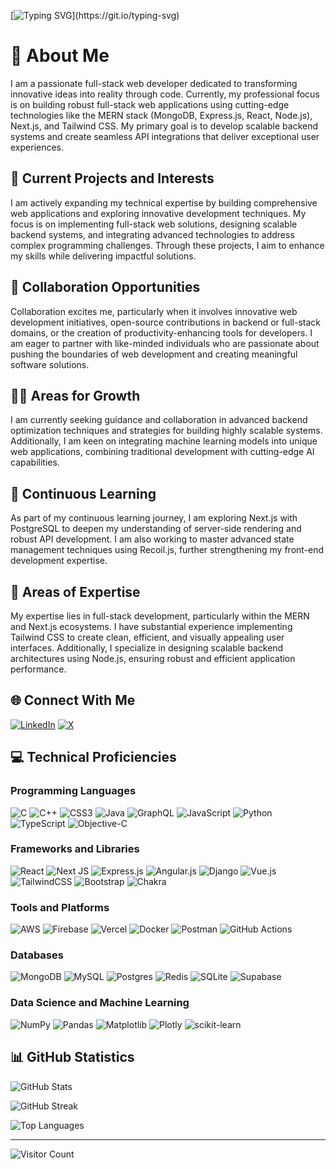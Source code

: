 [![Typing SVG](https://readme-typing-svg.demolab.com?font=Fira+Code&size=16&duration=4000&pause=1000&center=true&vCenter=true&hCenter=true&width=435&lines=Code+%E2%80%A2+Learn+%E2%80%A2+Repeat;Turning+ideas+into+reality+through+code.;Fuelled+by+coffee%2C+powered+by+code.)](https://git.io/typing-svg)
# 💫 About Me

I am a passionate full-stack web developer dedicated to transforming innovative ideas into reality through code. Currently, my professional focus is on building robust full-stack web applications using cutting-edge technologies like the MERN stack (MongoDB, Express.js, React, Node.js), Next.js, and Tailwind CSS. My primary goal is to develop scalable backend systems and create seamless API integrations that deliver exceptional user experiences.

## 🚧 Current Projects and Interests

I am actively expanding my technical expertise by building comprehensive web applications and exploring innovative development techniques. My focus is on implementing full-stack web solutions, designing scalable backend systems, and integrating advanced technologies to address complex programming challenges. Through these projects, I aim to enhance my skills while delivering impactful solutions.

## 🤝 Collaboration Opportunities

Collaboration excites me, particularly when it involves innovative web development initiatives, open-source contributions in backend or full-stack domains, or the creation of productivity-enhancing tools for developers. I am eager to partner with like-minded individuals who are passionate about pushing the boundaries of web development and creating meaningful software solutions.

## 🙋‍♂️ Areas for Growth

I am currently seeking guidance and collaboration in advanced backend optimization techniques and strategies for building highly scalable systems. Additionally, I am keen on integrating machine learning models into unique web applications, combining traditional development with cutting-edge AI capabilities.

## 🌱 Continuous Learning

As part of my continuous learning journey, I am exploring Next.js with PostgreSQL to deepen my understanding of server-side rendering and robust API development. I am also working to master advanced state management techniques using Recoil.js, further strengthening my front-end development expertise.

## 💬 Areas of Expertise

My expertise lies in full-stack development, particularly within the MERN and Next.js ecosystems. I have substantial experience implementing Tailwind CSS to create clean, efficient, and visually appealing user interfaces. Additionally, I specialize in designing scalable backend architectures using Node.js, ensuring robust and efficient application performance.

## 🌐 Connect With Me

[![LinkedIn](https://img.shields.io/badge/LinkedIn-%230077B5.svg?logo=linkedin&logoColor=white)](https://linkedin.com/in/samanpreet-singh-921996225/) [![X](https://img.shields.io/badge/X-black.svg?logo=X&logoColor=white)](https://x.com/Saman1202)

## 💻 Technical Proficiencies

### Programming Languages
![C](https://img.shields.io/badge/c-%2300599C.svg?style=flat-square&logo=c&logoColor=white)
![C++](https://img.shields.io/badge/c++-%2300599C.svg?style=flat-square&logo=c%2B%2B&logoColor=white)
![CSS3](https://img.shields.io/badge/css3-%231572B6.svg?style=flat-square&logo=css3&logoColor=white)
![Java](https://img.shields.io/badge/java-%23ED8B00.svg?style=flat-square&logo=openjdk&logoColor=white)
![GraphQL](https://img.shields.io/badge/-GraphQL-E10098?style=flat-square&logo=graphql&logoColor=white)
![JavaScript](https://img.shields.io/badge/javascript-%23323330.svg?style=flat-square&logo=javascript&logoColor=%23F7DF1E)
![Python](https://img.shields.io/badge/python-3670A0?style=flat-square&logo=python&logoColor=ffdd54)
![TypeScript](https://img.shields.io/badge/typescript-%23007ACC.svg?style=flat-square&logo=typescript&logoColor=white)
![Objective-C](https://img.shields.io/badge/OBJECTIVE--C-%233A95E3.svg?style=flat-square&logo=apple&logoColor=white)

### Frameworks and Libraries
![React](https://img.shields.io/badge/react-%2320232a.svg?style=flat-square&logo=react&logoColor=%2361DAFB)
![Next JS](https://img.shields.io/badge/Next-black?style=flat-square&logo=next.js&logoColor=white)
![Express.js](https://img.shields.io/badge/express.js-%23404d59.svg?style=flat-square&logo=express&logoColor=%2361DAFB)
![Angular.js](https://img.shields.io/badge/angular.js-%23E23237.svg?style=flat-square&logo=angularjs&logoColor=white)
![Django](https://img.shields.io/badge/django-%23092E20.svg?style=flat-square&logo=django&logoColor=white)
![Vue.js](https://img.shields.io/badge/vue.js-%2335495e.svg?style=flat-square&logo=vuedotjs&logoColor=%234FC08D)
![TailwindCSS](https://img.shields.io/badge/tailwindcss-%2338B2AC.svg?style=flat-square&logo=tailwind-css&logoColor=white)
![Bootstrap](https://img.shields.io/badge/bootstrap-%238511FA.svg?style=flat-square&logo=bootstrap&logoColor=white)
![Chakra](https://img.shields.io/badge/chakra-%234ED1C5.svg?style=flat-square&logo=chakraui&logoColor=white)

### Tools and Platforms
![AWS](https://img.shields.io/badge/AWS-%23FF9900.svg?style=flat-square&logo=amazon-aws&logoColor=white)
![Firebase](https://img.shields.io/badge/firebase-%23039BE5.svg?style=flat-square&logo=firebase)
![Vercel](https://img.shields.io/badge/vercel-%23000000.svg?style=flat-square&logo=vercel&logoColor=white)
![Docker](https://img.shields.io/badge/docker-%230db7ed.svg?style=flat-square&logo=docker&logoColor=white)
![Postman](https://img.shields.io/badge/Postman-FF6C37?style=flat-square&logo=postman&logoColor=white)
![GitHub Actions](https://img.shields.io/badge/github%20actions-%232671E5.svg?style=flat-square&logo=githubactions&logoColor=white)

### Databases
![MongoDB](https://img.shields.io/badge/MongoDB-%234ea94b.svg?style=flat-square&logo=mongodb&logoColor=white)
![MySQL](https://img.shields.io/badge/mysql-4479A1.svg?style=flat-square&logo=mysql&logoColor=white)
![Postgres](https://img.shields.io/badge/postgres-%23316192.svg?style=flat-square&logo=postgresql&logoColor=white)
![Redis](https://img.shields.io/badge/redis-%23DD0031.svg?style=flat-square&logo=redis&logoColor=white)
![SQLite](https://img.shields.io/badge/sqlite-%2307405e.svg?style=flat-square&logo=sqlite&logoColor=white)
![Supabase](https://img.shields.io/badge/Supabase-3ECF8E?style=flat-square&logo=supabase&logoColor=white)

### Data Science and Machine Learning
![NumPy](https://img.shields.io/badge/numpy-%23013243.svg?style=flat-square&logo=numpy&logoColor=white)
![Pandas](https://img.shields.io/badge/pandas-%23150458.svg?style=flat-square&logo=pandas&logoColor=white)
![Matplotlib](https://img.shields.io/badge/Matplotlib-%23ffffff.svg?style=flat-square&logo=Matplotlib&logoColor=black)
![Plotly](https://img.shields.io/badge/Plotly-%233F4F75.svg?style=flat-square&logo=plotly&logoColor=white)
![scikit-learn](https://img.shields.io/badge/scikit--learn-%23F7931E.svg?style=flat-square&logo=scikit-learn&logoColor=white)

## 📊 GitHub Statistics

![GitHub Stats](https://github-readme-stats.vercel.app/api?username=Saman-dev12&theme=dark&hide_border=false&include_all_commits=true&count_private=true)

![GitHub Streak](https://github-readme-streak-stats.herokuapp.com/?user=Saman-dev12&theme=dark&hide_border=false)

![Top Languages](https://github-readme-stats.vercel.app/api/top-langs/?username=Saman-dev12&theme=dark&hide_border=false&include_all_commits=true&count_private=true&layout=compact)

---

![Visitor Count](https://visitcount.itsvg.in/api?id=Saman-dev12&icon=0&color=0)
